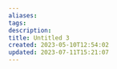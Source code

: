 ```yaml
---
aliases: 
tags: 
description:
title: Untitled 3
created: 2023-05-10T12:54:02
updated: 2023-07-11T15:21:07
---
```

